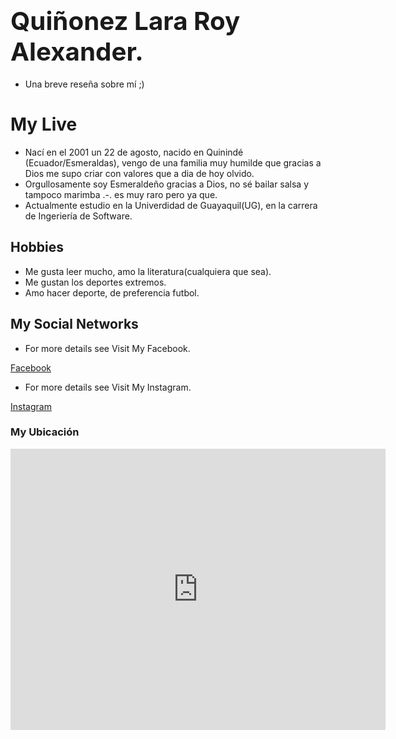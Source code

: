 # <big><big>Quiñonez Lara Roy Alexander.</big></big>


- Una breve reseña sobre mí ;)


# My Live
- Nací en el 2001 un 22 de agosto, nacido en Quinindé (Ecuador/Esmeraldas), vengo de una familia muy humilde que gracias a Dios me supo criar con valores que a dia de hoy olvido.
- Orgullosamente soy Esmeraldeño gracias a Dios, no sé bailar salsa y tampoco marimba .-. es muy raro pero ya que.
- Actualmente estudio en la Univerdidad de Guayaquil(UG), en la carrera de Ingeriería de Software.

## Hobbies
- Me gusta leer mucho, amo la literatura(cualquiera que sea).
- Me gustan los deportes extremos.
- Amo hacer deporte, de preferencia futbol.

## My Social Networks
- For more details see Visit My Facebook.

<p><a href="https://www.facebook.com/Royssth" target="_blank">Facebook</a></p>
             
- For more details see Visit My Instagram.

<p><a href="https://www.instagram.com/royalex_2001/?fbclid=IwAR2gaUnDqaoGkL147qnVwkdeBkrXv6KQER1b45qcjTLWhGiF99M9EPZLWFo" target="_blank">Instagram</a></p>


### My Ubicación
<iframe src="https://www.google.com/maps/embed?pb=!1m18!1m12!1m3!1d3986.687820356336!2d-79.87975148572008!3d-2.2698456381288805!2m3!1f0!2f0!3f0!3m2!1i1024!2i768!4f13.1!3m3!1m2!1s0x902d657f1db26a1d%3A0x5df1ba272d114e33!2sClinica%20Gaibor!5e0!3m2!1ses-419!2sec!4v1573521570220!5m2!1ses-419!2sec" width="600" height="450" frameborder="0" style="border:0;" allowfullscreen=""></iframe>
